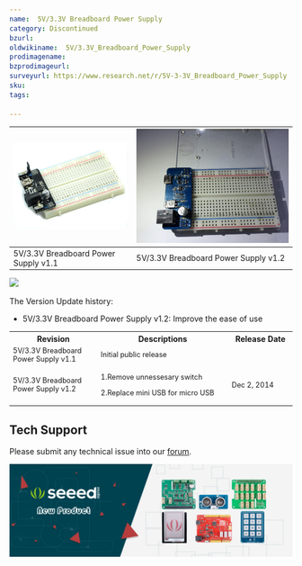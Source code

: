 ```yaml
---
name:  5V/3.3V Breadboard Power Supply‏‎
category: Discontinued
bzurl:
oldwikiname:  5V/3.3V_Breadboard_Power_Supply‏‎
prodimagename:
bzprodimageurl:
surveyurl: https://www.research.net/r/5V-3-3V_Breadboard_Power_Supply
sku:
tags:

---
```


|![](https://github.com/SeeedDocument/5V-3.3V_Breadboard_Power_Supply/raw/master/img/Supply.jpg)|![](https://github.com/SeeedDocument/5V-3.3V_Breadboard_Power_Supply/raw/master/img/5VAnd3.3V_Breadboard_Power_Supply_v1.2.jpg)|
|---|---|
|5V/3.3V Breadboard Power Supply v1.1|5V/3.3V Breadboard Power Supply v1.2|


<p style=":center"><a href="https://www.seeedstudio.com/5V-3.3V-Breadboard-Power-Supply-p-566.html" target="_blank"><img src="https://github.com/SeeedDocument/wiki_english/raw/master/docs/images/300px-Get_One_Now_Banner-ragular.png" /></a></p>


The Version Update history:

* 5V/3.3V Breadboard Power Supply v1.2: Improve the ease of use

<table >
<tr>
<th> Revision
</th>
<th> Descriptions
</th>
<th> Release Date
</th></tr>
<tr style="font-size: 90%">
<td width="300px"> 5V/3.3V Breadboard Power Supply v1.1
</td>
<td width="500px"> Initial public release
</td>
<td width="200px">
</td></tr>
<tr style="font-size: 90%">
<td> 5V/3.3V Breadboard Power Supply v1.2
</td>
<td>

1.Remove unnessesary switch

2.Replace mini USB for micro USB
</td>
<td> Dec 2, 2014
</td></tr></table>

## Tech Support
Please submit any technical issue into our [forum](http://forum.seeedstudio.com/). <br /><p style="text-align:center"><a href="https://www.seeedstudio.com/act-4.html" target="_blank"><img src="https://github.com/SeeedDocument/Wiki_Banner/raw/master/new_product.jpg" /></a></p>